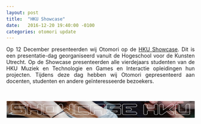 ```yaml
---
layout: post
title:  "HKU Showcase"
date:   2016-12-20 19:40:00 -0100
categories: otomori update
---
```


<p style="text-align:justify">
	Op 12 December presenteerden wij Otomori op de <a href="http://www.hku.nl/BeleefHKU/ShowcaseHKU2016/ProjectenHKUShowcase.htm" target="blank">HKU Showcase</a>. Dit is een presentatie-dag georganiseerd vanuit de Hogeschool voor de Kunsten Utrecht. Op de Showcase presenteerden alle vierdejaars studenten van de HKU Muziek en Technologie en Games en Interactie opleidingen hun projecten. Tijdens deze dag hebben wij Otomori gepresenteerd aan docenten, studenten en andere geïnteresseerde bezoekers. 
</p>
&nbsp;

<a href="http://www.hku.nl/BeleefHKU/ShowcaseHKU2016/ProjectenHKUShowcase.htm" target="blank"><img src="/pic_hku_showcase.png" alt="HKU showcase banner" width="740" height="45"></a>

&nbsp;

&nbsp;